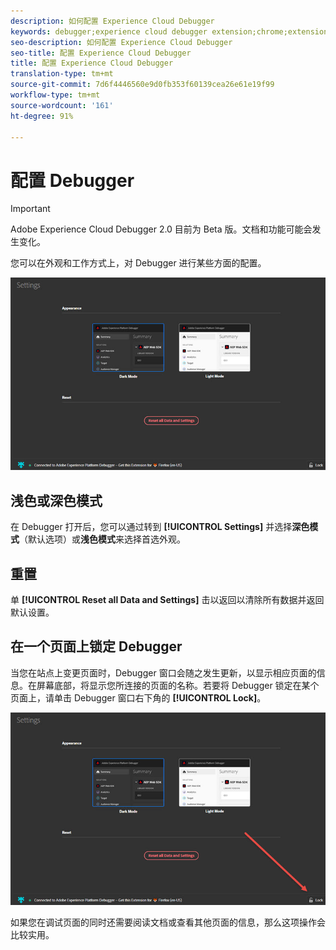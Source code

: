 ```yaml
---
description: 如何配置 Experience Cloud Debugger
keywords: debugger;experience cloud debugger extension;chrome;extension;configure
seo-description: 如何配置 Experience Cloud Debugger
seo-title: 配置 Experience Cloud Debugger
title: 配置 Experience Cloud Debugger
translation-type: tm+mt
source-git-commit: 7d6f4446560e9d0fb353f60139cea26e61e19f99
workflow-type: tm+mt
source-wordcount: '161'
ht-degree: 91%

---
```



# 配置 Debugger

>[!IMPORTANT]
>
>Adobe Experience Cloud Debugger 2.0 目前为 Beta 版。文档和功能可能会发生变化。

您可以在外观和工作方式上，对 Debugger 进行某些方面的配置。

![](assets/settings.jpg)

## 浅色或深色模式

在 Debugger 打开后，您可以通过转到 **[!UICONTROL Settings]** 并选择&#x200B;**深色模式**（默认选项）或&#x200B;**浅色模式**&#x200B;来选择首选外观。

## 重置

单 **[!UICONTROL Reset all Data and Settings]** 击以返回以清除所有数据并返回默认设置。

## 在一个页面上锁定 Debugger

当您在站点上变更页面时，Debugger 窗口会随之发生更新，以显示相应页面的信息。在屏幕底部，将显示您所连接的页面的名称。若要将 Debugger 锁定在某个页面上，请单击 Debugger 窗口右下角的 **[!UICONTROL Lock]**。

![](assets/lock.jpg)

如果您在调试页面的同时还需要阅读文档或查看其他页面的信息，那么这项操作会比较实用。